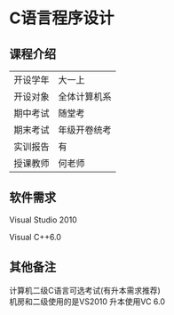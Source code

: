 # C语言程序设计
## 课程介绍

| | |
|  ----  | ----  |
| 开设学年 | 大一上  |
|开设对象| 全体计算机系|
|期中考试|随堂考|
|期末考试|年级开卷统考|
|实训报告|有|
|授课教师|何老师|
## 软件需求
Visual Studio 2010

Visual C++6.0
## 其他备注
计算机二级C语言可选考试(有升本需求推荐)  
机房和二级使用的是VS2010
升本使用VC 6.0
